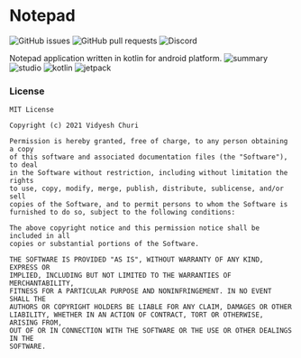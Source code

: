 # Notepad

![GitHub issues](https://img.shields.io/github/issues/vidyesh95/Notepad)
![GitHub pull requests](https://img.shields.io/github/issues-pr/vidyesh95/Notepad)
![Discord](https://img.shields.io/discord/692995245574717440)

Notepad application written in kotlin for android platform.
![summary](https://user-images.githubusercontent.com/13806493/144009106-d9282ec5-ea7f-410f-a359-c1a31770be5c.png)
![studio](https://user-images.githubusercontent.com/13806493/144009104-96aa6802-2598-4250-aa21-22b01454763f.png)
![kotlin](https://user-images.githubusercontent.com/13806493/144009102-3606104f-3011-404c-90b9-9c182eb6c66b.png)
![jetpack](https://user-images.githubusercontent.com/13806493/144009099-df43e36d-b3a7-4e86-8ba1-bfa26e4849c3.png)

### License

    MIT License

    Copyright (c) 2021 Vidyesh Churi

    Permission is hereby granted, free of charge, to any person obtaining a copy
    of this software and associated documentation files (the "Software"), to deal
    in the Software without restriction, including without limitation the rights
    to use, copy, modify, merge, publish, distribute, sublicense, and/or sell
    copies of the Software, and to permit persons to whom the Software is
    furnished to do so, subject to the following conditions:

    The above copyright notice and this permission notice shall be included in all
    copies or substantial portions of the Software.

    THE SOFTWARE IS PROVIDED "AS IS", WITHOUT WARRANTY OF ANY KIND, EXPRESS OR
    IMPLIED, INCLUDING BUT NOT LIMITED TO THE WARRANTIES OF MERCHANTABILITY,
    FITNESS FOR A PARTICULAR PURPOSE AND NONINFRINGEMENT. IN NO EVENT SHALL THE
    AUTHORS OR COPYRIGHT HOLDERS BE LIABLE FOR ANY CLAIM, DAMAGES OR OTHER
    LIABILITY, WHETHER IN AN ACTION OF CONTRACT, TORT OR OTHERWISE, ARISING FROM,
    OUT OF OR IN CONNECTION WITH THE SOFTWARE OR THE USE OR OTHER DEALINGS IN THE
    SOFTWARE.
